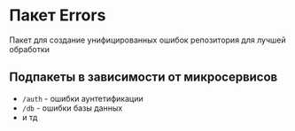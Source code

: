 # Пакет Errors

Пакет для создание унифицированных ошибок репозитория для лучшей обработки

## Подпакеты в зависимости от микросервисов
- `/auth` - ошибки аунтетификации
- `/db` - ошибки базы данных
- и тд